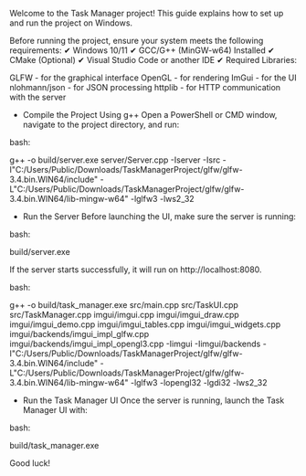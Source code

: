 
Welcome to the Task Manager project!
This guide explains how to set up and run the project on Windows.

Before running the project, ensure your system meets the following requirements:
✔ Windows 10/11
✔ GCC/G++ (MinGW-w64) Installed
✔ CMake (Optional)
✔ Visual Studio Code or another IDE
✔ Required Libraries:

GLFW - for the graphical interface
OpenGL - for rendering
ImGui - for the UI
nlohmann/json - for JSON processing
httplib - for HTTP communication with the server


- Compile the Project Using g++
Open a PowerShell or CMD window, navigate to the project directory, and run:


bash:

g++ -o build/server.exe server/Server.cpp -Iserver -Isrc -I"C:/Users/Public/Downloads/TaskManagerProject/glfw/glfw-3.4.bin.WIN64/include" -L"C:/Users/Public/Downloads/TaskManagerProject/glfw/glfw-3.4.bin.WIN64/lib-mingw-w64" -lglfw3 -lws2_32

- Run the Server
Before launching the UI, make sure the server is running:

bash:

build/server.exe

If the server starts successfully, it will run on http://localhost:8080.


bash: 

g++ -o build/task_manager.exe src/main.cpp src/TaskUI.cpp src/TaskManager.cpp imgui/imgui.cpp imgui/imgui_draw.cpp imgui/imgui_demo.cpp imgui/imgui_tables.cpp imgui/imgui_widgets.cpp imgui/backends/imgui_impl_glfw.cpp imgui/backends/imgui_impl_opengl3.cpp -Iimgui -Iimgui/backends -I"C:/Users/Public/Downloads/TaskManagerProject/glfw/glfw-3.4.bin.WIN64/include" -L"C:/Users/Public/Downloads/TaskManagerProject/glfw/glfw-3.4.bin.WIN64/lib-mingw-w64" -lglfw3 -lopengl32 -lgdi32 -lws2_32


- Run the Task Manager UI
Once the server is running, launch the Task Manager UI with:

bash:

build/task_manager.exe


 Good luck! 

